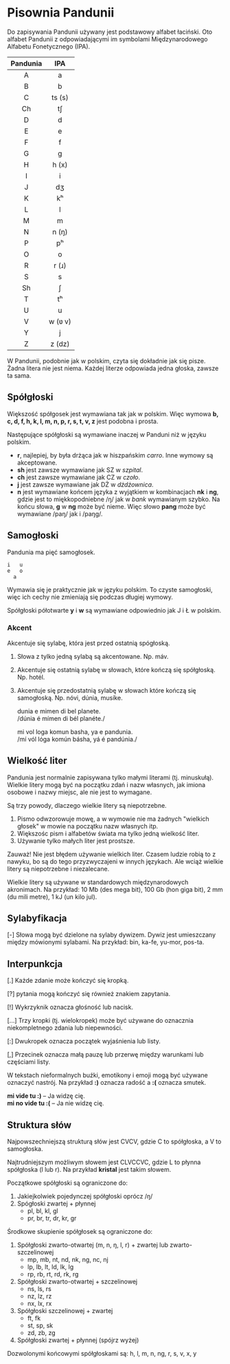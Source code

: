 # Pisownia Pandunii

Do zapisywania Pandunii używany jest podstawowy alfabet łaciński.
Oto alfabet Pandunii z odpowiadającymi im symbolami Międzynarodowego Alfabetu Fonetycznego (IPA).

| Pandunia | IPA    |
|:--------:|:------:|
| A        | a      |
| B        | b      |
| C        | ts (s) |
| Ch       | tʃ     |
| D        | d      |
| E        | e      |
| F        | f      |
| G        | g      |
| H        | h (x)  |
| I        | i      |
| J        | dʒ     |
| K        | kʰ     |
| L        | l      |
| M        | m      |
| N        | n (ŋ)  |
| P        | pʰ     |
| O        | o      |
| R        | r (ɹ)  |
| S        | s      |
| Sh       | ʃ      |
| T        | tʰ     |
| U        | u      |
| V        | w (ʋ v) |
| Y        | j      |
| Z        | z (dz) |

W Pandunii, podobnie jak w polskim, czyta się dokładnie jak się pisze. Żadna litera nie jest niema. Każdej literze odpowiada jedna głoska, zawsze ta sama.


## Spółgłoski

Większość spółgosek jest wymawiana tak jak w polskim. Więc wymowa **b, c, d, f, h, k, l, m, n, p, r, s, t, v, z** jest podobna i prosta.

Następujące spółgłoski są wymawiane inaczej w Panduni niż w języku polskim.

- **r**, najlepiej, by była drżąca jak w hiszpańskim _carro_. Inne wymowy są akceptowane.
- **sh** jest zawsze wymawiane jak SZ w _szpital_.
- **ch** jest zawsze wymawiane jak CZ w _czoło_.
- **j** jest zawsze wymawiane jak DŻ w _dżdżownica_.
- **n** jest wymawiane końcem języka z wyjątkiem w kombinacjach **nk** i **ng**, gdzie jest to miękkopodniebne /ŋ/ jak w _bank_ wymawianym szybko. Na końcu słowa, **g** w **ng** może być nieme. Więc słowo **pang** może być wymawiane /paŋ/ jak i /paŋg/.

## Samogłoski

Pandunia ma pięć samogłosek.

    i   u
    e   o
      a

Wymawia się je praktycznie jak w języku polskim. To czyste samogłoski, więc ich cechy nie zmieniają się podczas długiej wymowy.

Spółgłoski półotwarte **y** i **w** są wymawiane odpowiednio jak J i Ł w polskim.


### Akcent

Akcentuje się sylabę, która jest przed ostatnią spógłoską.

1. Słowa z tylko jedną sylabą są akcentowane. Np. máv.
2. Akcentuje się ostatnią sylabę w słowach, które kończą się spółgłoską. Np. hotél.
3. Akcentuje się przedostatnią sylabę w słowach które kończą się samogłoską. Np. nóvi, dúnia, musíke.

     dunia e mimen di bel planete.  
    /dúnia é mímen di bél planéte./

     mi vol loga komun basha, ya e pandunia.  
    /mí vól lóga komún básha, yá é pandúnia./


## Wielkość liter

Pandunia jest normalnie zapisywana tylko małymi literami (tj. minuskułą). Wielkie litery mogą być na początku zdań i nazw własnych, jak imiona osobowe i nazwy miejsc, ale nie jest to wymagane.

Są trzy powody, dlaczego wielkie litery są niepotrzebne.

1. Pismo odwzorowuje mowę, a w wymowie nie ma żadnych "wielkich głosek" w mowie na początku nazw własnych itp.
2. Większośc pism i alfabetów świata ma tylko jedną wielkość liter.
3. Używanie tylko małych liter jest prostsze.

Zauważ! Nie jest błędem używanie wielkich liter. Czasem ludzie robią to z nawyku, bo są do tego przyzwyczajeni w innych językach. Ale wciąż wielkie litery są niepotrzebne i niezalecane.

Wielkie litery są używane w standardowych międzynarodowych akronimach. Na przykład: 10 Mb (des mega bit), 100 Gb (hon giga bit), 2 mm (du mili metre), 1 kJ (un kilo jul).


## Sylabyfikacja

[-] Słowa mogą być dzielone na sylaby dywizem. Dywiz jest umieszczany między mówionymi sylabami. Na przykład: bin, ka-fe, yu-mor, pos-ta.


## Interpunkcja

[.] Każde zdanie może kończyć się kropką.

[?] pytania mogą kończyć się również znakiem zapytania.

[!] Wykrzyknik oznacza głośność lub nacisk.

[...] Trzy kropki (tj. wielokropek) może być używane do oznacznia niekompletnego zdania lub niepewności.

[:] Dwukropek oznacza początek wyjaśnienia lub listy.

[,] Przecinek oznacza małą pauzę lub przerwę między warunkami lub częściami listy.

W tekstach nieformalnych buźki, emotikony i emoji mogą być używane oznaczyć nastrój. Na przykład **:)** oznacza radość a **:(** oznacza smutek.

**mi vide tu :)**
– Ja widzę cię.  
**mi no vide tu :(**
– Ja nie widzę cię.


## Struktura słów

Najpowszechniejszą strukturą słów jest CVCV, gdzie C to spółgłoska, a V to samogłoska.

Najtrudniejszym możliwym słowem jest CLVCCVC, gdzie L to płynna spółgłoska (l lub r). Na przykład **kristal** jest takim słowem.

Początkowe spółgłoski są ograniczone do:

1. Jakiejkolwiek pojedynczej spółgłoski oprócz /ŋ/
2. Spógłoski zwartej + płynnej
    - pl, bl, kl, gl
    - pr, br, tr, dr, kr, gr

Środkowe skupienie spółgłosek są ograniczone do:

1. Spółgłoski zwarto-otwartej (m, n, ŋ, l, r) + zwartej lub zwarto-szczelinowej
    - mp, mb, nt, nd, nk, ng, nc, nj
    - lp, lb, lt, ld, lk, lg
    - rp, rb, rt, rd, rk, rg
2. Spółgłoski zwarto-otwartej + szczelinowej
    - ns, ls, rs
    - nz, lz, rz
    - nx, lx, rx
3. Spółgłoski szczelinowej + zwartej
    - ft, fk
    - st, sp, sk
    - zd, zb, zg
4. Spółgłoski zwartej + płynnej (spójrz wyżej)

Dozwolonymi końcowymi spółgłoskami są:
h, l, m, n, ng, r, s, v, x, y


